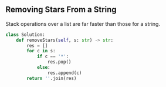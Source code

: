 ## Removing Stars From a String

Stack operations over a list are far faster than those for a string.

```python
class Solution:
    def removeStars(self, s: str) -> str:
        res = []
        for c in s:
            if c == '*':
                res.pop()
            else:
                res.append(c)
        return ''.join(res)
```
